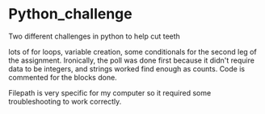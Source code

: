 # Python_challenge
Two different challenges in python to help cut teeth

lots of for loops, variable creation, some conditionals for the second leg of the assignment. Ironically, the poll was done first because it didn't require data to be integers, and strings worked find enough as counts. Code is commented for the blocks done. 

Filepath is very specific for my computer so it required some troubleshooting to work correctly. 